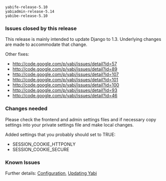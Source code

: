 
```
yabife-release-5.10
yabiadmin-release-5.14
yabibe-release-5.10
```

### Issues closed by this release ###
This release is mainly intended to update Django to 1.3. Underlying changes are made to accommodate that change.

Other fixes:

  * http://code.google.com/p/yabi/issues/detail?id=57
  * http://code.google.com/p/yabi/issues/detail?id=89
  * http://code.google.com/p/yabi/issues/detail?id=107
  * http://code.google.com/p/yabi/issues/detail?id=101
  * http://code.google.com/p/yabi/issues/detail?id=100
  * http://code.google.com/p/yabi/issues/detail?id=93
  * http://code.google.com/p/yabi/issues/detail?id=46


### Changes needed ###
Please check the frontend and admin settings files and if necessary copy settings into your private settings file and make local changes.

Added settings that you probably should set to TRUE:
  * SESSION\_COOKIE\_HTTPONLY
  * SESSION\_COOKIE\_SECURE


### Known Issues ###

Further details: [Configuration](Configuration.md), [Updating Yabi](Updating.md)
